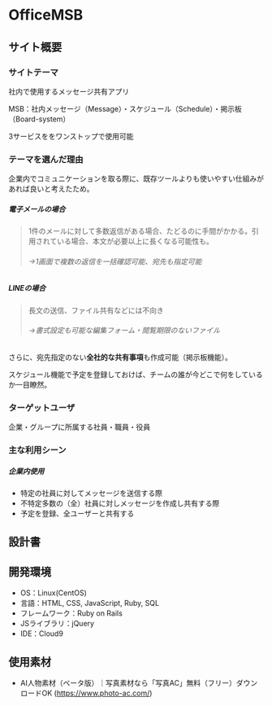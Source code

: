 # OfficeMSB

## サイト概要
### サイトテーマ
社内で使用するメッセージ共有アプリ

MSB：社内メッセージ（Message）・スケジュール（Schedule）・掲示板（Board-system）

3サービスををワンストップで使用可能

### テーマを選んだ理由
企業内でコミュニケーションを取る際に、既存ツールよりも使いやすい仕組みがあれば良いと考えたため。
##### 電子メールの場合
>  1件のメールに対して多数返信がある場合、たどるのに手間がかかる。引用されている場合、本文が必要以上に長くなる可能性も。
> ###### →1画面で複数の返信を一括確認可能、宛先も指定可能
##### LINEの場合
> 長文の送信、ファイル共有などには不向き
> ###### →書式設定も可能な編集フォーム・閲覧期限のないファイル

さらに、宛先指定のない**全社的な共有事項**も作成可能（掲示板機能）。

スケジュール機能で予定を登録しておけば、チームの誰が今どこで何をしているか一目瞭然。

### ターゲットユーザ
企業・グループに所属する社員・職員・役員


### 主な利用シーン
##### 企業内使用
- 特定の社員に対してメッセージを送信する際
- 不特定多数の（全）社員に対しメッセージを作成し共有する際
- 予定を登録、全ユーザーと共有する

## 設計書

## 開発環境
- OS：Linux(CentOS)
- 言語：HTML, CSS, JavaScript, Ruby, SQL
- フレームワーク：Ruby on Rails
- JSライブラリ：jQuery
- IDE：Cloud9

## 使用素材
- AI人物素材（ベータ版）｜写真素材なら「写真AC」無料（フリー）ダウンロードOK (https://www.photo-ac.com/)